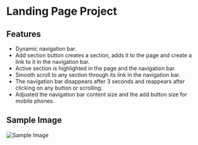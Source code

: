 # Landing Page Project

## Features

- Dynamic navigation bar.
- Add section button creates a section, adds it to the page and create a link to it in the navigation bar.
- Active section is highlighted in the page and the navigation bar.
- Smooth scroll to any section through its link in the navigation bar.
- The navigation bar disappears after 3 seconds and reappears after clicking on any button or scrolling.
- Adjusted the navigation bar content size and the add button size for mobile phones.

## Sample Image

![Sample Image](/asssets/Sample.png")
